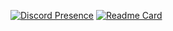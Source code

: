 [![Discord Presence](https://lanyard-profile-readme.vercel.app/api/545636523580850186)](https://discord.com/users/545636523580850186)
[![Readme Card](https://github-readme-stats.vercel.app/api/pin/?username=givinghawk&repo=github-readme-stats)](https://github.com/anuraghazra/github-readme-stats)
